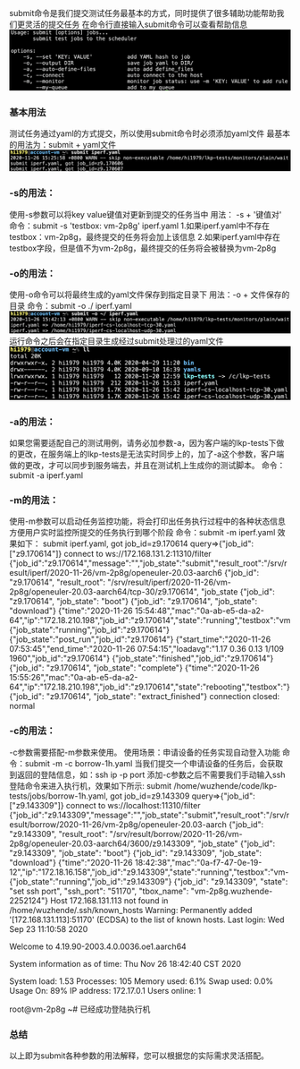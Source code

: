 submit命令是我们提交测试任务最基本的方式，同时提供了很多辅助功能帮助我们更灵活的提交任务
在命令行直接输入submit命令可以查看帮助信息
![../pictures/submit.PNG](../pictures/submit.PNG)
### 基本用法
测试任务通过yaml的方式提交，所以使用submit命令时必须添加yaml文件
最基本的用法为：submit + yaml文件
![../pictures/submit-iperf.PNG](../pictures/submit-iperf.PNG)
### -s的用法：
使用-s参数可以将key value键值对更新到提交的任务当中
用法： -s + '键值对'
命令：submit -s 'testbox: vm-2p8g' iperf.yaml
1.如果iperf.yaml中不存在testbox：vm-2p8g，最终提交的任务将会加上该信息
2.如果iperf.yaml中存在testbox字段，但是值不为vm-2p8g，最终提交的任务将会被替换为vm-2p8g
### -o的用法：
使用-o命令可以将最终生成的yaml文件保存到指定目录下
用法：-o + 文件保存的目录
命令：submit -o ./ iperf.yaml
![../pictures/option-o.PNG](../pictures/option-o.PNG)
运行命令之后会在指定目录生成经过submit处理过的yaml文件
![../pictures/option-o-file.PNG](../pictures/option-o-file.PNG)
### -a的用法：
如果您需要适配自己的测试用例，请务必加参数-a，因为客户端的lkp-tests下做的更改，在服务端上的lkp-tests是无法实时同步上的，加了-a这个参数，客户端做的更改，才可以同步到服务端去，并且在测试机上生成你的测试脚本。
命令： submit -a iperf.yaml
### -m的用法：
使用-m参数可以启动任务监控功能，将会打印出任务执行过程中的各种状态信息
方便用户实时监控所提交的任务执行到哪个阶段
命令：submit -m iperf.yaml
效果如下：
  submit iperf.yaml, got job_id=z9.170614
  query=>{"job_id":["z9.170614"]}
  connect to ws://172.168.131.2:11310/filter
  {"job_id":"z9.170614","message":"","job_state":"submit","result_root":"/srv/result/iperf/2020-11-26/vm-2p8g/openeuler-20.03-aarch6
  {"job_id": "z9.170614", "result_root": "/srv/result/iperf/2020-11-26/vm-2p8g/openeuler-20.03-aarch64/tcp-30/z9.170614", "job_state
  {"job_id": "z9.170614", "job_state": "boot"}
  {"job_id": "z9.170614", "job_state": "download"}
  {"time":"2020-11-26 15:54:48","mac":"0a-ab-e5-da-a2-64","ip":"172.18.210.198","job_id":"z9.170614","state":"running","testbox":"vm
  {"job_state":"running","job_id":"z9.170614"}
  {"job_state":"post_run","job_id":"z9.170614"}
  {"start_time":"2020-11-26 07:53:45","end_time":"2020-11-26 07:54:15","loadavg":"1.17 0.36 0.13 1/109 1960","job_id":"z9.170614"}
  {"job_state":"finished","job_id":"z9.170614"}
  {"job_id": "z9.170614", "job_state": "complete"}
  {"time":"2020-11-26 15:55:26","mac":"0a-ab-e5-da-a2-64","ip":"172.18.210.198","job_id":"z9.170614","state":"rebooting","testbox":"}
  {"job_id": "z9.170614", "job_state": "extract_finished"}
  connection closed: normal
### -c的用法：
-c参数需要搭配-m参数来使用。
使用场景：申请设备的任务实现自动登入功能
命令：submit -m -c borrow-1h.yaml
当我们提交一个申请设备的任务后，会获取到返回的登陆信息，如：ssh ip -p port
添加-c参数之后不需要我们手动输入ssh登陆命令来进入执行机，效果如下所示:
  submit /home/wuzhende/code/lkp-tests/jobs/borrow-1h.yaml, got job_id=z9.143309
  query=>{"job_id":["z9.143309"]}
  connect to ws://localhost:11310/filter
  {"job_id":"z9.143309","message":"","job_state":"submit","result_root":"/srv/result/borrow/2020-11-26/vm-2p8g/openeuler-20.03-aarch
  {"job_id": "z9.143309", "result_root": "/srv/result/borrow/2020-11-26/vm-2p8g/openeuler-20.03-aarch64/3600/z9.143309", "job_state"
  {"job_id": "z9.143309", "job_state": "boot"}
  {"job_id": "z9.143309", "job_state": "download"}
  {"time":"2020-11-26 18:42:38","mac":"0a-f7-47-0e-19-12","ip":"172.18.16.158","job_id":"z9.143309","state":"running","testbox":"vm-
  {"job_state":"running","job_id":"z9.143309"}
  {"job_id": "z9.143309", "state": "set ssh port", "ssh_port": "51170", "tbox_name": "vm-2p8g.wuzhende-2252124"}
  Host 172.168.131.113 not found in /home/wuzhende/.ssh/known_hosts
  Warning: Permanently added '[172.168.131.113]:51170' (ECDSA) to the list of known hosts.
  Last login: Wed Sep 23 11:10:58 2020


  Welcome to 4.19.90-2003.4.0.0036.oe1.aarch64

  System information as of time:  Thu Nov 26 18:42:40 CST 2020

  System load:    1.53
  Processes:      105
  Memory used:    6.1%
  Swap used:      0.0%
  Usage On:       89%
  IP address:     172.17.0.1
  Users online:   1



  root@vm-2p8g ~#
已经成功登陆执行机
### 总结
以上即为submit各种参数的用法解释，您可以根据您的实际需求灵活搭配。
